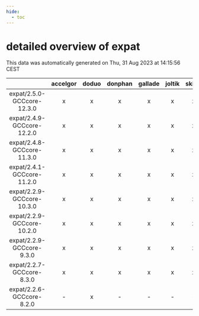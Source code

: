 ```yaml
---
hide:
  - toc
---
```


detailed overview of expat
==========================


This data was automatically generated on Thu, 31 Aug 2023 at 14:15:56 CEST  

| |accelgor|doduo|donphan|gallade|joltik|skitty|swalot|victini|
| :---: | :---: | :---: | :---: | :---: | :---: | :---: | :---: | :---: |
|expat/2.5.0-GCCcore-12.3.0|x|x|x|x|x|x|x|x|
|expat/2.4.9-GCCcore-12.2.0|x|x|x|x|x|x|x|x|
|expat/2.4.8-GCCcore-11.3.0|x|x|x|x|x|x|x|x|
|expat/2.4.1-GCCcore-11.2.0|x|x|x|x|x|x|x|x|
|expat/2.2.9-GCCcore-10.3.0|x|x|x|x|x|x|x|x|
|expat/2.2.9-GCCcore-10.2.0|x|x|x|x|x|x|x|x|
|expat/2.2.9-GCCcore-9.3.0|x|x|x|x|x|x|x|x|
|expat/2.2.7-GCCcore-8.3.0|x|x|x|x|x|x|x|x|
|expat/2.2.6-GCCcore-8.2.0|-|x|-|-|-|-|x|-|
